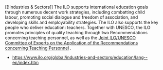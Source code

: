 [[!Industries & Sectors]]
The ILO supports international education goals through numerous decent work strategies, including combatting child labour, promoting social dialogue and freedom of association, and developing skills and employability strategies. The ILO also supports the key people who deliver education: teachers. Together with UNESCO, the ILO promotes principles of quality teaching through two Recommendations concerning teaching personnel, as well as the [Joint ILO/UNESCO Committee of Experts on the Application of the Recommendations concerning Teaching Personnel](https://www.ilo.org/global/industries-and-sectors/education/ceart/lang--en/index.htm) .

- https://www.ilo.org/global/industries-and-sectors/education/lang--en/index.htm